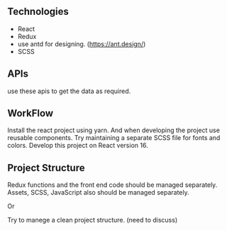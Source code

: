 ## Technologies

* React
* Redux
* use antd for designing. (https://ant.design/)
* SCSS

## APIs
use these apis to get the data as required.

## WorkFlow

Install the react project using yarn.
And when developing the project use reusable components.
Try maintaining a separate SCSS file for fonts and colors.
Develop this project on React version 16.

## Project Structure

Redux functions and the front end code should be managed separately.
Assets, SCSS, JavaScript also should be managed separately.

Or

Try to manege a clean project structure. (need to discuss)